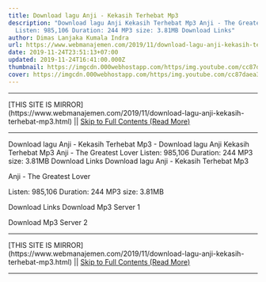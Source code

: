 ```yaml
---
title: Download lagu Anji - Kekasih Terhebat Mp3
description: "Download lagu Anji Kekasih Terhebat Mp3 Anji - The Greatest Lover
  Listen: 985,106 Duration: 244 MP3 size: 3.81MB Download Links"
author: Dimas Lanjaka Kumala Indra
url: https://www.webmanajemen.com/2019/11/download-lagu-anji-kekasih-terhebat-mp3.html
date: 2019-11-24T23:51:13+07:00
updated: 2019-11-24T16:41:00.000Z
thumbnail: https://imgcdn.000webhostapp.com/https/img.youtube.com/cc87daea38fcf7daa55605d7025d5d6d.jpeg
cover: https://imgcdn.000webhostapp.com/https/img.youtube.com/cc87daea38fcf7daa55605d7025d5d6d.jpeg
---
```


<hr/> [THIS SITE IS MIRROR](https://www.webmanajemen.com/2019/11/download-lagu-anji-kekasih-terhebat-mp3.html) || <a href="https://www.webmanajemen.com/2019/11/download-lagu-anji-kekasih-terhebat-mp3.html" rel="follow" class="button" id="read-more">Skip to Full Contents (Read More)</a> <hr/> Download lagu Anji - Kekasih Terhebat Mp3 - Download lagu Anji Kekasih Terhebat Mp3 Anji - The Greatest Lover Listen: 985,106 Duration: 244 MP3 size: 3.81MB Download Links Download lagu Anji - Kekasih Terhebat Mp3

  Anji - The Greatest Lover 

  Listen: 985,106 
  Duration: 244 
  MP3 size: 3.81MB 

  Download Links 
  Download Mp3 Server 1 

  Download Mp3 Server 2 
  <hr/> [THIS SITE IS MIRROR](https://www.webmanajemen.com/2019/11/download-lagu-anji-kekasih-terhebat-mp3.html) || <a href="https://www.webmanajemen.com/2019/11/download-lagu-anji-kekasih-terhebat-mp3.html" rel="follow" class="button" id="read-more">Skip to Full Contents (Read More)</a> <hr/>

<script>
    if (location.host.includes('dimaslanjaka12')) {
      location.replace('https://www.webmanajemen.com/2019/11/download-lagu-anji-kekasih-terhebat-mp3.html');
    }
  </script>
